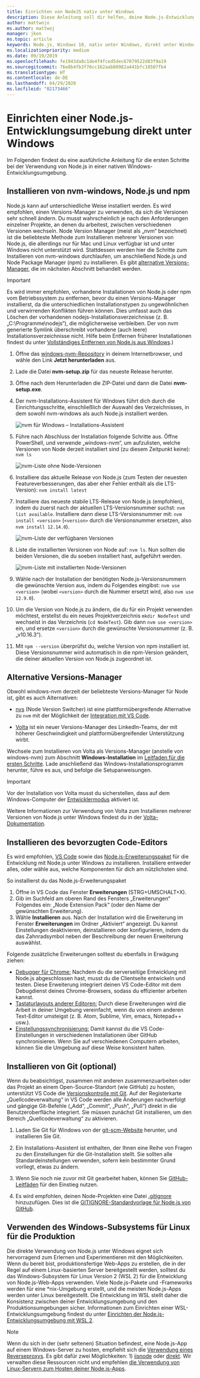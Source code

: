 ```yaml
---
title: Einrichten von NodeJS nativ unter Windows
description: Diese Anleitung soll dir helfen, deine Node.js-Entwicklungsumgebung direkt unter Windows einzurichten.
author: mattwojo
ms.author: mattwoj
manager: jken
ms.topic: article
keywords: Node.js, Windows 10, nativ unter Windows, direkt unter Windows
ms.localizationpriority: medium
ms.date: 09/19/2019
ms.openlocfilehash: fe1943da8c1de4f4fced5dec67079522d83f9a19
ms.sourcegitcommit: 76e8b4fb3f76cc162aab80982a441bfc18507fb4
ms.translationtype: HT
ms.contentlocale: de-DE
ms.lasthandoff: 04/29/2020
ms.locfileid: "82173466"
---
```

# <a name="set-up-your-nodejs-development-environment-directly-on-windows"></a>Einrichten einer Node.js-Entwicklungsumgebung direkt unter Windows

Im Folgenden findest du eine ausführliche Anleitung für die ersten Schritte bei der Verwendung von Node.js in einer nativen Windows-Entwicklungsumgebung.

## <a name="install-nvm-windows-nodejs-and-npm"></a>Installieren von nvm-windows, Node.js und npm

Node.js kann auf unterschiedliche Weise installiert werden. Es wird empfohlen, einen Versions-Manager zu verwenden, da sich die Versionen sehr schnell ändern. Du musst wahrscheinlich je nach den Anforderungen einzelner Projekte, an denen du arbeitest, zwischen verschiedenen Versionen wechseln. Node Version Manager (meist als „nvm“ bezeichnet) ist die beliebteste Methode zum Installieren mehrerer Versionen von Node.js, die allerdings nur für Mac und Linux verfügbar ist und unter Windows nicht unterstützt wird. Stattdessen werden hier die Schritte zum Installieren von nvm-windows durchlaufen, um anschließend Node.js und Node Package Manager (npm) zu installieren. Es gibt [alternative Versions-Manager](#alternative-version-managers), die im nächsten Abschnitt behandelt werden.

> [!IMPORTANT]
> Es wird immer empfohlen, vorhandene Installationen von Node.js oder npm vom Betriebssystem zu entfernen, bevor du einen Versions-Manager installierst, da die unterschiedlichen Installationstypen zu ungewöhnlichen und verwirrenden Konflikten führen können. Dies umfasst auch das Löschen der vorhandenen nodejs-Installationsverzeichnisse (z. B. „C:\Programme\nodejs“), die möglicherweise verbleiben. Der von nvm generierte Symlink überschreibt vorhandene (auch leere) Installationsverzeichnisse nicht. Hilfe beim Entfernen früherer Installationen findest du unter [Vollständiges Entfernen von Node.js aus Windows](https://stackoverflow.com/questions/20711240/how-to-completely-remove-node-js-from-windows).)

1. Öffne das [windows-nvm-Repository](https://github.com/coreybutler/nvm-windows#node-version-manager-nvm-for-windows) in deinem Internetbrowser, und wähle den Link **Jetzt herunterladen** aus.
2. Lade die Datei **nvm-setup.zip** für das neueste Release herunter.
3. Öffne nach dem Herunterladen die ZIP-Datei und dann die Datei **nvm-setup.exe**.
4. Der nvm-Installations-Assistent für Windows führt dich durch die Einrichtungsschritte, einschließlich der Auswahl des Verzeichnisses, in dem sowohl nvm-windows als auch Node.js installiert werden.

    ![nvm für Windows – Installations-Assistent](../images/install-nvm-for-windows-wizard.png)

5. Führe nach Abschluss der Installation folgende Schritte aus. Öffne PowerShell, und verwende „windows-nvm“, um aufzulisten, welche Versionen von Node derzeit installiert sind (zu diesem Zeitpunkt keine): `nvm ls`

    ![nvm-Liste ohne Node-Versionen](../images/windows-nvm-powershell-no-node.png)

6. Installiere das aktuelle Release von Node.js (zum Testen der neuesten Featureverbesserungen, das aber eher Fehler enthält als die LTS-Version): `nvm install latest`

7. Installiere das neueste stabile LTS-Release von Node.js (empfohlen), indem du zuerst nach der aktuellen LTS-Versionsnummer suchst: `nvm list available`. Installiere dann diese LTS-Versionsnummer mit: `nvm install <version>` (`<version>` durch die Versionsnummer ersetzen, also `nvm install 12.14.0`).

    ![nvm-Liste der verfügbaren Versionen](../images/windows-nvm-list.png)

8. Liste die installierten Versionen von Node auf: `nvm ls`. Nun sollten die beiden Versionen, die du soeben installiert hast, aufgeführt werden.

    ![nvm-Liste mit installierten Node-Versionen](../images/windows-nvm-node-installs.png)

9. Wähle nach der Installation der benötigten Node.js-Versionsnummern die gewünschte Version aus, indem du Folgendes eingibst: `nvm use <version>` (wobei `<version>` durch die Nummer ersetzt wird, also `nvm use 12.9.0`).

10. Um die Version von Node.js zu ändern, die du für ein Projekt verwenden möchtest, erstellst du ein neues Projektverzeichnis `mkdir NodeTest` und wechselst in das Verzeichnis (`cd NodeTest`). Gib dann `nvm use <version>` ein, und ersetze `<version>` durch die gewünschte Versionsnummer (z. B. „v10.16.3“).

11. Mit `npm --version` überprüfst du, welche Version von npm installiert ist. Diese Versionsnummer wird automatisch in die npm-Version geändert, die deiner aktuellen Version von Node.js zugeordnet ist.

## <a name="alternative-version-managers"></a>Alternative Versions-Manager

Obwohl windows-nvm derzeit der beliebteste Versions-Manager für Node ist, gibt es auch Alternativen:

- [nvs](https://github.com/jasongin/nvs) (Node Version Switcher) ist eine plattformübergreifende Alternative zu `nvm` mit der Möglichkeit der [Integration mit VS Code](https://github.com/jasongin/nvs/blob/master/doc/VSCODE.md).

- [Volta](https://github.com/volta-cli/volta#installing-volta) ist ein neuer Versions-Manager des LinkedIn-Teams, der mit höherer Geschwindigkeit und plattformübergreifender Unterstützung wirbt.

Wechsele zum Installieren von Volta als Versions-Manager (anstelle von windows-nvm) zum Abschnitt **Windows-Installation** im [Leitfaden für die ersten Schritte](https://docs.volta.sh/guide/getting-started). Lade anschließend das Windows-Installationsprogramm herunter, führe es aus, und befolge die Setupanweisungen.

> [!IMPORTANT]
> Vor der Installation von Volta musst du sicherstellen, dass auf dem Windows-Computer der [Entwicklermodus](https://docs.microsoft.com/windows/uwp/get-started/enable-your-device-for-development#accessing-settings-for-developers) aktiviert ist.

Weitere Informationen zur Verwendung von Volta zum Installieren mehrerer Versionen von Node.js unter Windows findest du in der [Volta-Dokumentation](https://docs.volta.sh/guide/understanding#managing-your-toolchain).

## <a name="install-your-favorite-code-editor"></a>Installieren des bevorzugten Code-Editors

Es wird empfohlen, [VS Code](https://code.visualstudio.com) sowie das [Node.js-Erweiterungspaket](https://marketplace.visualstudio.com/items?itemName=waderyan.nodejs-extension-pack) für die Entwicklung mit Node.js unter Windows zu installieren. Installiere entweder alles, oder wähle aus, welche Komponenten für dich am nützlichsten sind.

So installierst du das Node.js-Erweiterungspaket

1. Öffne in VS Code das Fenster **Erweiterungen** (STRG+UMSCHALT+X).
2. Gib im Suchfeld am oberen Rand des Fensters „Erweiterungen“ Folgendes ein: „Node Extension Pack“ (oder den Name der gewünschten Erweiterung).
3. Wähle **Installieren** aus. Nach der Installation wird die Erweiterung im Fenster **Erweiterungen** im Ordner „Aktiviert“ angezeigt. Du kannst Einstellungen deaktivieren, deinstallieren oder konfigurieren, indem du das Zahnradsymbol neben der Beschreibung der neuen Erweiterung auswählst.

Folgende zusätzliche Erweiterungen solltest du ebenfalls in Erwägung ziehen:

- [Debugger für Chrome:](https://code.visualstudio.com/blogs/2016/02/23/introducing-chrome-debugger-for-vs-code) Nachdem du die serverseitige Entwicklung mit Node.js abgeschlossen hast, musst du die Clientseite entwickeln und testen. Diese Erweiterung integriert deinen VS Code-Editor mit dem Debugdienst deines Chrome-Browsers, sodass du effizienter arbeiten kannst.
- [Tastaturlayouts anderer Editoren:](https://marketplace.visualstudio.com/search?target=VSCode&category=Keymaps&sortBy=Downloads) Durch diese Erweiterungen wird die Arbeit in deiner Umgebung vereinfacht, wenn du von einem anderen Text-Editor umsteigst (z. B. Atom, Sublime, Vim, emacs, Notepad++ usw.).
- [Einstellungssynchronisierung:](https://marketplace.visualstudio.com/items?itemName=Shan.code-settings-sync) Damit kannst du die VS Code-Einstellungen in verschiedenen Installationen über GitHub synchronisieren. Wenn Sie auf verschiedenen Computern arbeiten, können Sie die Umgebung auf diese Weise konsistent halten.

## <a name="install-git-optional"></a>Installieren von Git (optional)

Wenn du beabsichtigst, zusammen mit anderen zusammenzuarbeiten oder das Projekt an einem Open-Source-Standort (wie GitHub) zu hosten, unterstützt VS Code die [Versionskontrolle mit Git](https://code.visualstudio.com/docs/editor/versioncontrol#_git-support). Auf der Registerkarte „Quellcodeverwaltung“ in VS Code werden alle Änderungen nachverfolgt und gängige Git-Befehle („Add“, „Commit“, „Push“, „Pull“) direkt in die Benutzeroberfläche integriert. Sie müssen zunächst Git installieren, um den Bereich „Quellcodeverwaltung“ zu aktivieren.

1. Laden Sie Git für Windows von der [git-scm-Website](https://git-scm.com/download/win) herunter, und installieren Sie Git.

2. Ein Installations-Assistent ist enthalten, der Ihnen eine Reihe von Fragen zu den Einstellungen für die Git-Installation stellt. Sie sollten alle Standardeinstellungen verwenden, sofern kein bestimmter Grund vorliegt, etwas zu ändern.

3. Wenn Sie noch nie zuvor mit Git gearbeitet haben, können Sie [GitHub-Leitfäden](https://guides.github.com/) für den Einstieg nutzen.

4. Es wird empfohlen, deinen Node-Projekten eine Datei [.gitignore](https://help.github.com/en/articles/ignoring-files) hinzuzufügen. Dies ist die [GITIGNORE-Standardvorlage für Node.js von GitHub](https://github.com/github/gitignore/blob/master/Node.gitignore).

## <a name="use-windows-subsystem-for-linux-for-production"></a>Verwenden des Windows-Subsystems für Linux für die Produktion

Die direkte Verwendung von Node.js unter Windows eignet sich hervorragend zum Erlernen und Experimentieren mit den Möglichkeiten. Wenn du bereit bist, produktionsfertige Web-Apps zu erstellen, die in der Regel auf einem Linux-basierten Server bereitgestellt werden, solltest du das Windows-Subsystem für Linux Version 2 (WSL 2) für die Entwicklung von Node.js-Web-Apps verwenden. Viele Node.js-Pakete und -Frameworks werden für eine *nix-Umgebung erstellt, und die meisten Node.js-Apps werden unter Linux bereitgestellt. Die Entwicklung im WSL stellt daher die Konsistenz zwischen deiner Entwicklungsumgebung und den Produktionsumgebungen sicher. Informationen zum Einrichten einer WSL-Entwicklungsumgebung findest du unter [Einrichten der Node.js-Entwicklungsumgebung mit WSL 2](./setup-on-wsl2.md).

> [!NOTE]
> Wenn du sich in der (sehr seltenen) Situation befindest, eine Node.js-App auf einem Windows-Server zu hosten, empfiehlt sich die [Verwendung eines Reverseproxys](https://medium.com/intrinsic/why-should-i-use-a-reverse-proxy-if-node-js-is-production-ready-5a079408b2ca). Es gibt dafür zwei Möglichkeiten: 1) [iisnode](https://harveywilliams.net/blog/installing-iisnode) oder [direkt](https://dev.to/petereysermans/hosting-a-node-js-application-on-windows-with-iis-as-reverse-proxy-397b). Wir verwalten diese Ressourcen nicht und empfehlen [die Verwendung von Linux-Servern zum Hosten deiner Node.js-Apps](https://docs.microsoft.com/azure/app-service/app-service-web-get-started-nodejs).

